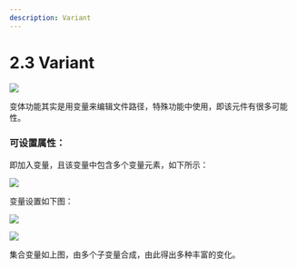 ```yaml
---
description: Variant
---
```


# 2.3 Variant

![](../../.gitbook/assets/企业微信截图\_2ca9dfb2-f4de-46b2-92f9-30df9db05301.png)

变体功能其实是用变量来编辑文件路径，特殊功能中使用，即该元件有很多可能性。

### 可设置属性：

即加入变量，且该变量中包含多个变量元素，如下所示：

![](../../.gitbook/assets/企业微信截图\_8b86fcb0-81ee-4522-abf5-ace9b92776c1.png)

变量设置如下图：

![](../../.gitbook/assets/企业微信截图\_f2f3f635-83f8-4e92-8514-2131cf83769e.png)

![](../../.gitbook/assets/企业微信截图\_fc05d1c8-5d73-4d97-9095-3a0f6f33e0ac.png)

集合变量如上图，由多个子变量合成，由此得出多种丰富的变化。



